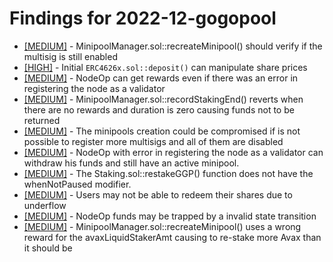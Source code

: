 # Findings for 2022-12-gogopool 

- [[MEDIUM]]([MEDIUM]-1515166334/README.md) - MinipoolManager.sol::recreateMinipool() should verify if the multisig is still enabled
- [[HIGH]]([HIGH]-1514850762/README.md) - Initial ```ERC4626x.sol::deposit()``` can manipulate share prices
- [[MEDIUM]]([MEDIUM]-1516712534/README.md) - NodeOp can get rewards even if there was an error in registering the node as a validator
- [[MEDIUM]]([MEDIUM]-1515190085/README.md) - MinipoolManager.sol::recordStakingEnd() reverts when there are no rewards and duration is zero causing funds not to be returned
- [[MEDIUM]]([MEDIUM]-1515207705/README.md) - The minipools creation could be compromised if is not possible to register more multisigs and all of them are disabled
- [[MEDIUM]]([MEDIUM]-1516700790/README.md) - NodeOp with error in registering the node as a validator can withdraw his funds and still have an active minipool.
- [[MEDIUM]]([MEDIUM]-1515216228/README.md) - The Staking.sol::restakeGGP() function does not have the whenNotPaused modifier.
- [[MEDIUM]]([MEDIUM]-1514768272/README.md) - Users may not be able to redeem their shares due to underflow
- [[MEDIUM]]([MEDIUM]-1517684234/README.md) - NodeOp funds may be trapped by a invalid state transition
- [[MEDIUM]]([MEDIUM]-1515198928/README.md) - MinipoolManager.sol::recreateMinipool() uses a wrong reward for the avaxLiquidStakerAmt causing to re-stake more Avax than it should be
